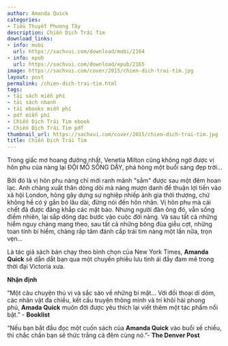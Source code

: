 ```yaml
---
author: Amanda Quick
categories:
- Tiểu Thuyết Phương Tây
description: Chiến Dịch Trái Tim
download_links:
- info: mobi
  url: https://sachvui.com/download/mobi/2164
- info: epub
  url: https://sachvui.com/download/epub/2165
image: https://sachvui.com/cover/2015/chien-dich-trai-tim.jpg
layout: post
permalink: /chien-dich-trai-tim.html
tags:
- tải sách miễn phí
- tải sách nhanh
- tải ebooks miễn phí
- pdf miễn phí
- Chiến Dịch Trái Tim ebook
- Chiến Dịch Trái Tim pdf
thumbnail_url: https://sachvui.com/cover/2015/chien-dich-trai-tim.jpg
title: Chiến Dịch Trái Tim
---
```


 <div class="item-desc text-justify"> <p>Trong giấc mơ hoang đường nhất, Venetia Milton cũng không ngờ được vị hôn phu của nàng lại ĐỘI MỒ SỐNG DẬY, phá hỏng một buổi sáng đẹp trời…</p><p>Bởi đó là vị hôn phu nàng chỉ mới ranh mãnh "sắm" được sau một đêm hoan lạc. Anh chàng xuất thân dòng dõi mà nàng mượn danh để thuận lợi tiến vào xã hội London, hòng gây dựng sự nghiệp nhiếp ảnh gia thời thượng, chứ không hề có ý gắn bó lâu dài, đừng nói đến hôn nhân. Vị hôn phu mà cái chết đã được đăng khắp các mặt báo. Nhưng người đàn ông đó, vẫn sống điềm nhiên, lại sắp dõng dạc bước vào cuộc đời nàng. Và sau tất cả những hiểm nguy chàng mang theo, sau tất cả những bông đùa giễu cợt, những toan tính bí hiểm, chàng rắp tâm đánh cắp trái tim nàng một lần nữa, trọn vẹn…</p><p>Là tác giả sách bán chạy theo bình chọn của New York Times, <strong>Amanda Quick</strong> sẽ dẫn dắt bạn qua một chuyến phiêu lưu tình ái đầy đam mê trong thời đại Victoria xưa.</p><p><strong>Nhận định</strong></p><p>“Một câu chuyện thú vị và sắc sảo về những bí mật… Với đối thoại dí dỏm, các nhân vật đa chiều, kết cấu truyện thông minh và trí khôi hài phong phú, <strong>Amada Quick</strong> muôn đời được yêu thích lại viết thêm một tác phẩm nổi bật.” - <strong>Booklist</strong></p><p>“Nếu bạn bắt đầu đọc một cuốn sách của <strong>Amanda Quick</strong> vào buổi xế chiều, thì chắc chắn bạn sẽ thức trắng cả đêm cùng nó.”- <strong>The Denver Post</strong></p> </div>